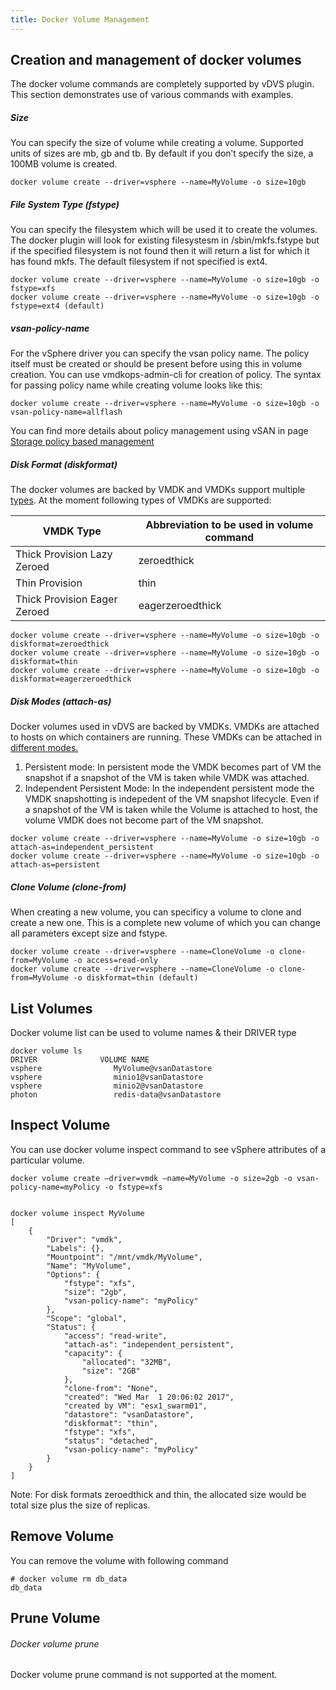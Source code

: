 ```yaml
---
title: Docker Volume Management
---
```


## Creation and management of docker volumes
The docker volume commands are completely supported by vDVS plugin. This section demonstrates use of various commands with examples.


##### Size
You can specify the size of volume while creating a volume. Supported units of sizes are mb, gb and tb. By default if you don’t specify the size, a 100MB volume is created.

```
docker volume create --driver=vsphere --name=MyVolume -o size=10gb
```

##### File System Type (fstype)
You can specify the filesystem which will be used it to create the volumes. The docker plugin will look for existing filesystesm in /sbin/mkfs.fstype but if the specified filesystem is not found then it will return a list for which it has found mkfs. The default filesystem if not specified is ext4.

```
docker volume create --driver=vsphere --name=MyVolume -o size=10gb -o fstype=xfs
docker volume create --driver=vsphere --name=MyVolume -o size=10gb -o fstype=ext4 (default)

```

##### vsan-policy-name
For the vSphere driver you can specify the vsan policy name. The policy itself must be created or should be present before using this in volume creation. You can use vmdkops-admin-cli for creation of policy. The syntax for passing policy name while creating volume looks like this:

```
docker volume create --driver=vsphere --name=MyVolume -o size=10gb -o vsan-policy-name=allflash

```

You can find more details about policy management using vSAN in page [Storage policy based management](policy-based-management.md)

##### Disk Format (diskformat)
The docker volumes are backed by VMDK and VMDKs support multiple [types](https://kb.vmware.com/selfservice/microsites/search.do?language=en_US&cmd=displayKC&externalId=1022242). At the moment following types of VMDKs are supported:

<table class="table table-striped table-hover ">
  <thead>
    <tr>
      <th>VMDK Type </th>
      <th>Abbreviation to be used in volume command</th>
    </tr>
  </thead>
  <tbody>
    <tr>
      <td>Thick Provision Lazy Zeroed</td>
      <td>zeroedthick</td>
    </tr>
    <tr>
      <td>Thin Provision</td>
      <td>thin</td>
    </tr>
    <tr>
      <td>Thick Provision Eager Zeroed</td>
      <td>eagerzeroedthick</td>
    </tr>
</tbody>
</table>

```
docker volume create --driver=vsphere --name=MyVolume -o size=10gb -o diskformat=zeroedthick
docker volume create --driver=vsphere --name=MyVolume -o size=10gb -o diskformat=thin
docker volume create --driver=vsphere --name=MyVolume -o size=10gb -o diskformat=eagerzeroedthick
```

##### Disk Modes (attach-as)
Docker volumes used in vDVS are backed by VMDKs. VMDKs are attached to hosts on which containers are running. These VMDKs can be attached in [different modes.](http://cormachogan.com/2013/04/16/what-are-dependent-independent-disks-persistent-and-non-persisent-modes/)

1. Persistent mode: In persistent mode the VMDK becomes part of VM the snapshot if a snapshot of the VM is taken while VMDK was attached.
2. Independent Persistent Mode: In the independent persistent mode the VMDK snapshotting is indepedent of the VM snapshot lifecycle. Even if a snapshot of the VM is taken while the Volume is attached to host, the volume VMDK does not become part of the VM snapshot.

```
docker volume create --driver=vsphere --name=MyVolume -o size=10gb -o attach-as=independent_persistent
docker volume create --driver=vsphere --name=MyVolume -o size=10gb -o attach-as=persistent
```

##### Clone Volume (clone-from)

When creating a new volume, you can specificy a volume to clone and create a new one. This is a complete new volume of which you can change all parameters except size and fstype.


```
docker volume create --driver=vsphere --name=CloneVolume -o clone-from=MyVolume -o access=read-only
docker volume create --driver=vsphere --name=CloneVolume -o clone-from=MyVolume -o diskformat=thin (default)
```

## List Volumes
Docker volume list can be used to volume names & their DRIVER type

```
docker volume ls
DRIVER              VOLUME NAME
vsphere                MyVolume@vsanDatastore
vsphere                minio1@vsanDatastore
vsphere                minio2@vsanDatastore
photon                 redis-data@vsanDatastore
```

## Inspect Volume
You can use docker volume inspect command to see vSphere attributes of a particular volume.

```
docker volume create —driver=vmdk —name=MyVolume -o size=2gb -o vsan-policy-name=myPolicy -o fstype=xfs


docker volume inspect MyVolume
[
    {
        "Driver": "vmdk",
        "Labels": {},
        "Mountpoint": "/mnt/vmdk/MyVolume",
        "Name": "MyVolume",
        "Options": {
            "fstype": "xfs",
            "size": "2gb",
            "vsan-policy-name": "myPolicy"
        },
        "Scope": "global",
        "Status": {
            "access": "read-write",
            "attach-as": "independent_persistent",
            "capacity": {
                "allocated": "32MB",
                "size": "2GB"
            },
            "clone-from": "None",
            "created": "Wed Mar  1 20:06:02 2017",
            "created by VM": "esx1_swarm01",
            "datastore": "vsanDatastore",
            "diskformat": "thin",
            "fstype": "xfs",
            "status": "detached",
            "vsan-policy-name": "myPolicy"
        }
    }
]
```

Note: For disk formats zeroedthick and thin, the allocated size would be total size plus the size of replicas.


## Remove Volume
You can remove the volume with following command

```
# docker volume rm db_data
db_data
```

## Prune Volume
<div class="panel panel-info">
  <div class="panel-heading">
    <h6 class="panel-title">Docker volume prune</h6>
  </div>
  <div class="panel-body">
    Docker volume prune command is not supported at the moment.
  </div>
</div>
